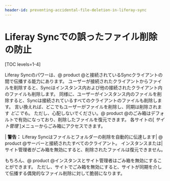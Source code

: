 ```yaml
---
header-id: preventing-accidental-file-deletion-in-liferay-sync
---
```


# Liferay Syncでの誤ったファイル削除の防止

[TOC levels=1-4]

Liferay Syncのパワーは、@ product @と接続されているSyncクライアントの間で伝播する能力にあります。 ユーザーが接続されたクライアントからファイルを削除すると、Syncはインスタンス内および他の接続されたクライアント内のファイルも削除します。 同様に、ユーザーがインスタンス内のファイルを削除すると、Syncは接続されているすべてのクライアントのファイルも削除します。 言い換えれば、どこでもユーザーがファイルを削除し、同期は削除されます *どこでも*。 ただし、心配しないでください。@ product @のごみ箱はデフォルトで有効になっており、削除したファイルを復元できます。 各サイトの[ *サイト管理* ]メニューからごみ箱にアクセスできます。

| **警告：** Liferay Syncはファイルとフォルダーの削除を自動的に伝達します| @ product @サーバーと接続されたすべてのクライアント。 インスタンスまたは|サイト管理者がごみ箱を無効にすると、削除されたファイルは復元できません。

もちろん、@ product @インスタンスとサイト管理者はごみ箱を無効にすることができます。 ただし、サイトでごみ箱を無効にすると、サイトが同期を介して伝播する偶発的なファイル削除に対して脆弱になります。
